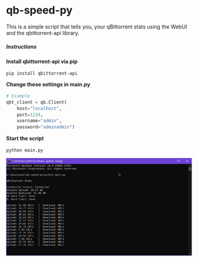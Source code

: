 # qb-speed-py
This is a simple script that tells you, your qBittorrent stats using the WebUI and the qbittorrent-api library.

##### Instructions

**Install qbittorrent-api via pip**

`pip install qbittorrent-api`

**Change these settings in main.py**
```python
# Example
qbt_client = qb.Client(
    host="localhost",
    port=1234,
    username="admin",
    password="adminadmin")
```

**Start the script**

`python main.py`
  
![screenshot](screenshot.png)
